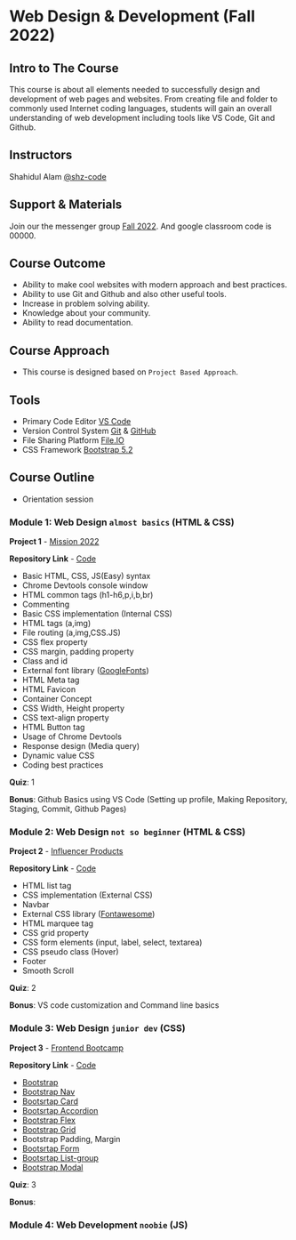 # Web Design & Development (Fall 2022)

## Intro to The Course

This course is about all elements needed to successfully design and development of web pages and
 websites.
 From creating file and folder to commonly 
 used Internet coding languages, students will gain an overall understanding of web
  development including tools like VS Code, Git and Github.

## Instructors

 Shahidul Alam [@shz-code](https://www.github.com/shz-code) 


## Support & Materials

Join our the messenger group [Fall 2022](#). And google classroom code is 00000.


## Course Outcome

- Ability to make cool websites with modern approach and best practices.
- Ability to use Git and Github and also other useful tools.
- Increase in problem solving ability.
- Knowledge about your community.
- Ability to read documentation.



## Course Approach
- This course is designed based on `Project Based Approach`. 

## Tools
- Primary Code Editor [VS Code](https://code.visualstudio.com/)
- Version Control System [Git](https://git-scm.com/) & [GitHub](https://github.com/)
- File Sharing Platform [File.IO](https://www.file.io/)
- CSS Framework [Bootstrap 5.2](https://getbootstrap.com/)
## Course Outline

- Orientation session

### Module 1: Web Design `almost basics` (HTML & CSS)
**Project 1** - [Mission 2022](https://shz-code.github.io/mission-2022/)

**Repository Link** - [Code](https://github.com/shz-code/mission-2022)

- Basic HTML, CSS, JS(Easy) syntax
- Chrome Devtools console window
- HTML common tags (h1-h6,p,i,b,br)
- Commenting 
- Basic CSS implementation (Internal CSS)
- HTML tags (a,img)
- File routing (a,img,CSS.JS) 
- CSS flex property
- CSS margin, padding property 
- Class and id
- External font library ([GoogleFonts](https://fonts.google.com/))
- HTML Meta tag
- HTML Favicon
- Container Concept 
- CSS Width, Height property 
- CSS text-align property 
- HTML Button tag
- Usage of Chrome Devtools
- Response design (Media query)
- Dynamic value CSS
- Coding best practices 

**Quiz**: 1

**Bonus**: Github Basics using VS Code (Setting up profile, Making Repository, Staging, Commit, Github Pages)

### Module 2: Web Design `not so beginner` (HTML & CSS)
**Project 2** - [Influencer Products](https://shz-code.github.io/influencer-products/)

**Repository Link** - [Code](https://github.com/shz-code/influencer-products)

- HTML list tag
- CSS implementation (External CSS)
- Navbar
- External CSS library ([Fontawesome](https://fontawesome.com/))
- HTML marquee tag
- CSS grid property
- CSS form elements (input, label, select, textarea)
- CSS pseudo class (Hover)
- Footer
- Smooth Scroll 

**Quiz**: 2

**Bonus**: VS code customization and Command line basics 

### Module 3: Web Design `junior dev` (CSS)
**Project 3** - [Frontend Bootcamp ](shz-code.github.io/frontend-bootcamp/)

**Repository Link** - [Code](https://github.com/shz-code/frontend-bootcamp)
- [Bootstrap ](https://getbootstrap.com/docs/5.2/getting-started/introduction/)
- [Bootstrap Nav](https://getbootstrap.com/docs/5.2/components/navbar/)
- [Bootsrtap Card](https://getbootstrap.com/docs/5.2/components/card/)
- [Bootsrtap Accordion](https://getbootstrap.com/docs/5.2/components/accordion/)
- [Bootstrap Flex](https://getbootstrap.com/docs/5.2/utilities/flex/)
- [Bootstrap Grid](https://getbootstrap.com/docs/5.2/layout/grid/)
- Bootstrap Padding, Margin
- [Bootsrtap Form](https://getbootstrap.com/docs/5.2/forms/overview/)
- [Bootsrtap List-group](https://getbootstrap.com/docs/5.2/components/list-group/)
- [Bootstrap Modal](https://getbootstrap.com/docs/5.2/components/modal/)


**Quiz**: 3

**Bonus**:

### Module 4: Web Development `noobie` (JS)
